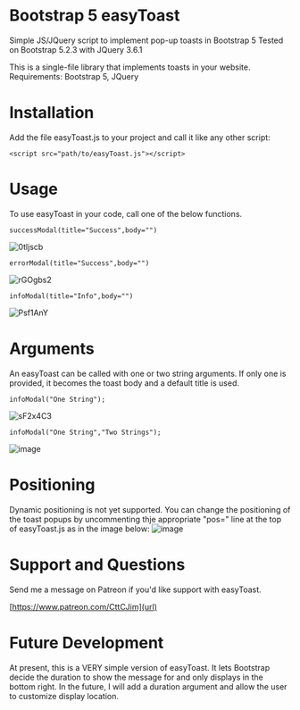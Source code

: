 # Bootstrap 5 easyToast
Simple JS/JQuery script to implement pop-up toasts in Bootstrap 5
Tested on Bootstrap 5.2.3 with JQuery 3.6.1

This is a single-file library that implements toasts in your website.
Requirements: Bootstrap 5, JQuery

# Installation
Add the file easyToast.js to your project and call it like any other script:

`<script src="path/to/easyToast.js"></script>`

# Usage
To use easyToast in your code, call one of the below functions.

`successModal(title="Success",body="")`

![0tljscb](https://github.com/CttCJim/easyToast/assets/31054746/6257172b-f6f5-4a15-9936-a33856d53b19)

`errorModal(title="Success",body="")`

![rGOgbs2](https://github.com/CttCJim/easyToast/assets/31054746/db5e630a-4a8d-49ca-b63a-434b836a99d8)

`infoModal(title="Info",body="")`

![Psf1AnY](https://github.com/CttCJim/easyToast/assets/31054746/3c823c1f-9638-4c9b-a063-be2ca8979e3c)

# Arguments
An easyToast can be called with one or two string arguments. If only one is provided, it becomes the toast body and a default title is used.

`infoModal("One String");`

![sF2x4C3](https://github.com/CttCJim/easyToast/assets/31054746/a94358bd-1eca-4548-9c4e-460721bdd197)

`infoModal("One String","Two Strings");`

![image](https://github.com/CttCJim/easyToast/assets/31054746/4d34c4de-933e-4545-99f1-7b075393d15e)

# Positioning
Dynamic positioning is not yet supported. You can change the positioning of the toast popups by uncommenting thje appropriate "pos=" line at the top of easyToast.js as in the image below:
![image](https://github.com/user-attachments/assets/460abd7d-f378-4a98-a4b4-3760fd7168e4)

# Support and Questions
Send me a message on Patreon if you'd like support with easyToast.

[https://www.patreon.com/CttCJim](url)

# Future Development
At present, this is a VERY simple version of easyToast. It lets Bootstrap decide the duration to show the message for and only displays in the bottom right. In the future, I will add a duration argument and allow the user to customize display location.
